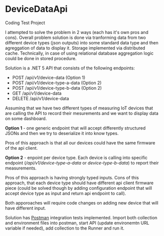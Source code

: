 # DeviceDataApi
Coding Test Project

I attempted to solve the problem in 2 ways (each has it's own pros and cons). Overall problem solution is done via
tranforming data from two different device types (json outputs) into some standard data type and then agreggation of data to display it. 
Storage implemented via distributed cache. Technically, in case of using relational database aggregation logic could be done in stored procedure.

Solution is a .NET 5 API that consists of the following endpoints:
* POST /api/v1/device-data (Option 1)
* POST /api/v1/device-type-a-data (Option 2)
* POST /api/v1/device-type-b-data (Option 2)
* GET /api/v1/device-data
* DELETE /api/v1/device-data

Assuming that we have two different types of measuring IoT devices that are calling the API to record their mesurements and we want to display data on some dashboard.

**Option 1** - one generic endpoint that will accept differently structured JSONs and then we try to deserialize it into know types.

Pros of this approach is that all our devices could have the same firmware of the api client.

**Option 2** - enpoint per device type. Each device is calling into specific endpoint (_/api/v1/device-type-a-data_ or _device-type-b-data_) to report their measurements.

Pros of this approach is having strongly typed inputs.
Cons of this approach, that each device type should have different api client firmware piece (could be solved though by adding configuration endpoint that will accept device type
as input and return api endpoint to call).

Both apporoaches will require code changes on adding new device that will have different input.

Solution has [Postman](https://github.com/exbarboss/DeviceDataApi/tree/master/PostmanTests) integration tests implemented. 
Import both collection and environment files into postman, start API (update environemtn URL variable if needed), add collection to the Runner and run it.
